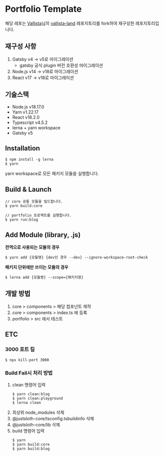 # Portfolio Template

해당 레포는 [Vallista](https://github.com/Vallista)님의 [vallista-land](https://github.com/Vallista/vallista-land) 레포지토리를 fork하여 재구성한 레포지토리입니다.

## 재구성 사항
1. Gatsby v4 → v5로 마이그레이션
   - gatsby 공식 plugin 버전 호환성 마이그레이션
2. Node.js v14 → v18로 마이그레이션
3. React v17 → v18로 마이그레이션


## 기술스택

- Node.js v18.17.0
- Yarn v1.22.17
- React v18.2.0
- Typescript v4.5.2
- lerna + yarn workspace
- Gatsby v5

## Installation

```shell
$ npm install -g lerna
$ yarn
```

yarn workspace로 모든 패키지 모듈을 실행합니다.

## Build & Launch

```shell
// core 공통 모듈을 빌드합니다.
$ yarn build:core

// portfolio 프로젝트를 실행합니다.
$ yarn run:blog
```

## Add Module (library, .js)

**전역으로 사용되는 모듈의 경우**

```shell
$ yarn add {모듈명} {dev인 경우 --dev} --ignore-workspace-root-check
```

**패키지 단위에만 쓰이는 모듈의 경우**

```shell
$ lerna add {모듈명} --scope={패키지명}
```

## 개발 방법

1. core > components > 해당 컴포넌트 제작
2. core > components > index.ts 에 등록
3. portfolio > src 에서 테스트

## ETC

### 3000 포트 킬

```shell
$ npx kill-port 3000
```

### Build Fail시 처리 방법

1. clean 명령어 입력
    ```shell
    $ yarn clean:blog
    $ yarn clean:playground
    $ lerna clean
    ```
2. 최상위 node_modules 삭제
3. @justsloth-core/tsconfig.tsbuildinfo 삭제
4. @justsloth-core/lib 삭제
5. build 명령어 입력
    ```shell
    $ yarn
    $ yarn build:core
    $ yarn build:blog
    ```
